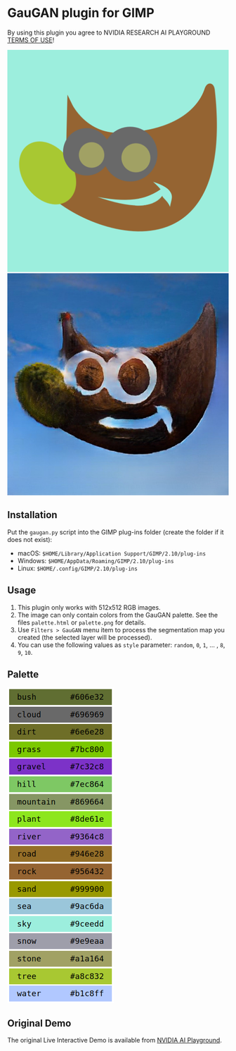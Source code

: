 # GauGAN plugin for GIMP

By using this plugin you agree to NVIDIA RESEARCH AI PLAYGROUND [TERMS OF USE](http://34.220.80.140/gaugan/term.txt)!

![wilbur](wilbur.png) ![gaugan](wilbur-gaugan.jpg)

## Installation

Put the `gaugan.py` script into the GIMP plug-ins folder (create the folder if it does not exist):

* macOS: `$HOME/Library/Application Support/GIMP/2.10/plug-ins`
* Windows: `$HOME/AppData/Roaming/GIMP/2.10/plug-ins`
* Linux: `$HOME/.config/GIMP/2.10/plug-ins`

## Usage

1. This plugin only works with 512x512 RGB images.
2. The image can only contain colors from the GauGAN palette. See the files `palette.html` or `palette.png` for details.
3. Use `Filters > GauGAN` menu item to process the segmentation map you created (the selected layer will be processed).
4. You can use the following values as `style` parameter: `random`, `0`, `1`, ... , `8`, `9`, `10`.

## Palette

![palette](palette.png)

## Original Demo

The original Live Interactive Demo is available from [NVIDIA AI Playground](https://www.nvidia.com/en-us/research/ai-playground/).
